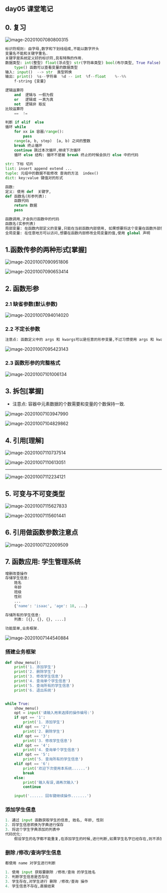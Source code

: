 ## day05 课堂笔记

## 0. 复习

![image-20201007080800315](day05.assets/image-20201007080800315.png)

```python
标识符规则: 由字母,数字和下划线组成,不能以数字开头
变量名不能和关键字重名.
关键字是系统定义好的标识符,具有特殊的作用.
数据类型: int(整型) float(浮点型) str(字符串类型) bool(布尔类型, True False) list(列表) tuple(元组)  dict(字典)
    type() 函数可以查看变量的数据类型
输入: input()  --> str  类型转换 
输出: print()  %s--字符串  %d -- int  %f--float    %--%%
    f-string {变量}

逻辑运算符
	and  逻辑与 一假为假
	or   逻辑或 一真为真
	not  逻辑非 取反
比较运算符
	==  != 

判断 if elif  else 
循环 while
	for xx in 容器/range():
        pass
    range(a, b, step)  [a, b) 之间的整数
	break 终止循环
    continue 跳过本次循环,继续下次循环
    循环 else 结构: 循环不是被 break 终止的时候会执行 else 中的代码
                        
str: 下标 切片 
list: insert append extend ...                         
tuple: 元组中的数据不能修改 查询的方法  index()
dict: key:value 键值对的形式   

函数:
定义: 使用 def  关键字, 
def 函数名(形参列表):
    函数代码
    return 数据                    
    pass                    

函数调用,才会执行函数中的代码
函数名(实参列表) 
局部变量: 在函数内部定义的变量,只能在当前函数内部使用, 如果想要将这个变量在函数外部使用, ①可以 return 将这个变量返回  ② 使用 global,将其变为全局变量
全局变量: 在任意地方可以访问,想要在函数内部修改全局变量的值,使用 global 声明                        
```

## 1.函数传参的两种形式[掌握]

![image-20201007090951806](day05.assets/image-20201007090951806.png)

![image-20201007090653414](day05.assets/image-20201007090653414.png)



## 2. 函数形参

### 2.1 缺省参数(默认参数)

![image-20201007094014020](day05.assets/image-20201007094014020.png)

### 2.2 不定长参数

```python
注意点: 函数定义中的 args 和 kwargs可以是任意的形参变量,不过习惯使用 args 和 kwargs.
```

![image-20201007095423143](day05.assets/image-20201007095423143.png)

### 2.3 函数形参的完整格式

![image-20201007101006134](day05.assets/image-20201007101006134.png)

## 3. 拆包[掌握]

- 注意点: 容器中元素数据的个数需要和变量的个数保持一致.

![image-20201007103947990](day05.assets/image-20201007103947990.png)

![image-20201007104829862](day05.assets/image-20201007104829862.png)

## 4. 引用[理解]

![image-20201007110737514](day05.assets/image-20201007110737514.png)

![image-20201007110613051](day05.assets/image-20201007110613051.png)

---

![image-20201007112234121](day05.assets/image-20201007112234121.png)

## 5. 可变与不可变类型

![image-20201007115627833](day05.assets/image-20201007115627833.png)

 ![image-20201007115601441](day05.assets/image-20201007115601441.png)

## 6. 引用做函数参数注意点

![image-20201007122009509](day05.assets/image-20201007122009509.png)

## 7. 函数应用: 学生管理系统

```python
增删改查操作
存储学生信息: 
    姓名
    年龄
    班级
    性别
    ...
    {'name': 'isaac', 'age': 18, ...}

存储所有的学生信息:
    列表: [{}, {}, {}, ....]

功能菜单,业务框架.
```

![image-20201007144540884](day05.assets/image-20201007144540884.png)



### 搭建业务框架

```python
def show_menu():
    print('1. 添加学生')
    print('2. 删除学生')
    print('3. 修改学生信息')
    print('4. 查询单个学生信息')
    print('5. 查询所有的学生信息')
    print('6. 退出系统')


while True:
    show_menu()
    opt = input('请输入用来选择的操作编号:')
    if opt == '1':
        print('1. 添加学生')
    elif opt == '2':
        print('2. 删除学生')
    elif opt == '3':
        print('3. 修改学生信息')
    elif opt == '4':
        print('4. 查询单个学生信息')
    elif opt == '5':
        print('5. 查询所有的学生信息')
    elif opt == '6':
        print('欢迎下次使用本系统......')
        break
    else:
        print('输入有误,请再次输入')
        continue

    input('...... 回车键继续操作.......')

```



### 添加学生信息

```python 
1. 通过 input 函数获取学生的信息, 姓名, 年龄, 性别
2. 将学生信息转换为字典进行保存
3. 将这个学生字典添加的列表中
代码优化:
    假设学生的名字都不能重复,在添加学生的时候,进行判断,如果学生名字已经存在,则不添加.
```



### 删除 /修改/查询学生信息

```python
都使用 name 对学生进行判断

1. 使用 input 获取要删除 /修改/查询 的学生姓名
2. 判断学生信息是否存在
3. 学生存在,对学生进行 删除 /修改/查询 操作
4. 学生信息不存在,直接结束
```







